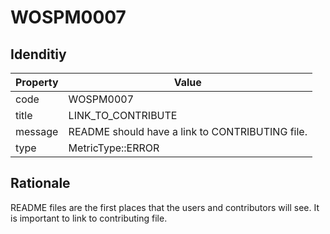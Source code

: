 # WOSPM0007

## Idenditiy

| Property        | Value           |
| ------------- |-------------|
| code      | WOSPM0007 |
| title      | LINK_TO_CONTRIBUTE      |
| message | README should have a link to CONTRIBUTING file.     |
| type | MetricType::ERROR      |

## Rationale

README files are the first places that the users and contributors will see. It is important to link to contributing file.
